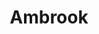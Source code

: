 ---
facebook: https://facebook.com/ambrook?ref=ambrook
linkedin: https://linkedin.com/company/ambrook/?ref=ambrook
logohandle: ambrook
sort: ambrook
title: Ambrook
twitter: https://x.com/AmbrookAg
website: https://ambrook.com/
youtube: https://youtube.com/watch?v=GZcQTHMmw8I)\n\n-
---